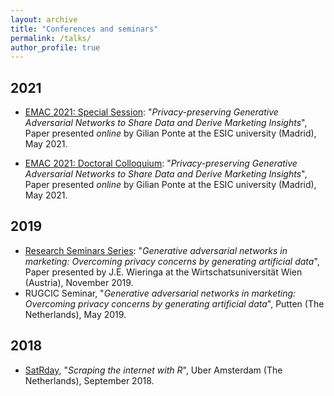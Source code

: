 ```yaml
---
layout: archive
title: "Conferences and seminars"
permalink: /talks/
author_profile: true
---
```


## 2021

- [EMAC 2021: Special Session](gilianponte.github.io/files/186495092_158337092906279_7541098145022632093_n.png): "*Privacy-preserving Generative Adversarial Networks to Share Data and Derive Marketing Insights*", Paper presented _online_ by Gilian Ponte at the ESIC university (Madrid), May 2021.

- [EMAC 2021: Doctoral Colloquium](gilianponte.github.io/files/186495092_158337092906279_7541098145022632093_n.png): "*Privacy-preserving Generative Adversarial Networks to Share Data and Derive Marketing Insights*", Paper presented _online_ by Gilian Ponte at the ESIC university (Madrid), May 2021.

## 2019
- [Research Seminars Series](https://www.wu.ac.at/fileadmin/wu/d/marketing/Marketing_Research_Seminar_Series/Fall_2019/Abstract_Wieringa_J.E.Jaap.pdf): "*Generative adversarial networks in marketing: Overcoming privacy concerns by generating artificial data*", Paper presented by J.E. Wieringa at the Wirtschatsuniversität Wien (Austria), November 2019.
- RUGCIC Seminar, "*Generative adversarial networks in marketing: Overcoming privacy concerns by generating artificial data*", Putten (The Netherlands), May 2019.

## 2018
- [SatRday](https://amsterdam2018.satrdays.org/), "*Scraping the internet with R*", Uber Amsterdam (The Netherlands), September 2018.
